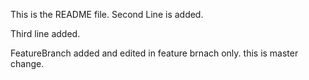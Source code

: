 This is the README file.
Second Line is added.

Third line added.

FeatureBranch added and edited in feature brnach only.
this is master change.
